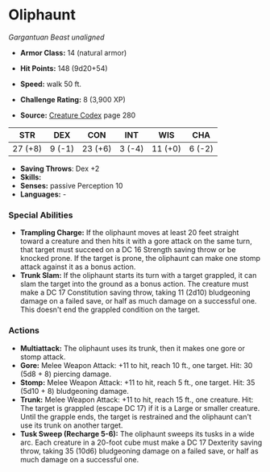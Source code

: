 # Oliphaunt

*Gargantuan* *Beast* *unaligned*

- **Armor Class:** 14 (natural armor)
- **Hit Points:** 148 (9d20+54)
- **Speed:** walk 50 ft.

- **Challenge Rating:** 8 (3,900 XP)
- **Source:** [Creature Codex](https://koboldpress.com/kpstore/product/creature-codex-for-5th-edition-dnd) page 280

| STR | DEX | CON | INT | WIS | CHA |
| --- | --- | --- | --- | --- | --- |
| 27 (+8) | 9 (-1) | 23 (+6) | 3 (-4) | 11 (+0) | 6 (-2) |

- **Saving Throws**: Dex +2
- **Skills:** 
- **Senses:** passive Perception 10
- **Languages:** -

### Special Abilities

- **Trampling Charge:** If the oliphaunt moves at least 20 feet straight toward a creature and then hits it with a gore attack on the same turn, that target must succeed on a DC 16 Strength saving throw or be knocked prone. If the target is prone, the oliphaunt can make one stomp attack against it as a bonus action.
- **Trunk Slam:** If the oliphaunt starts its turn with a target grappled, it can slam the target into the ground as a bonus action. The creature must make a DC 17 Constitution saving throw, taking 11 (2d10) bludgeoning damage on a failed save, or half as much damage on a successful one. This doesn't end the grappled condition on the target.

### Actions

- **Multiattack:** The oliphaunt uses its trunk, then it makes one gore or stomp attack.
- **Gore:** Melee Weapon Attack: +11 to hit, reach 10 ft., one target. Hit: 30 (5d8 + 8) piercing damage.
- **Stomp:** Melee Weapon Attack: +11 to hit, reach 5 ft., one target. Hit: 35 (5d10 + 8) bludgeoning damage.
- **Trunk:** Melee Weapon Attack: +11 to hit, reach 15 ft., one creature. Hit: The target is grappled (escape DC 17) if it is a Large or smaller creature. Until the grapple ends, the target is restrained and the oliphaunt can't use its trunk on another target.
- **Tusk Sweep (Recharge 5-6):** The oliphaunt sweeps its tusks in a wide arc. Each creature in a 20-foot cube must make a DC 17 Dexterity saving throw, taking 35 (10d6) bludgeoning damage on a failed save, or half as much damage on a successful one.


